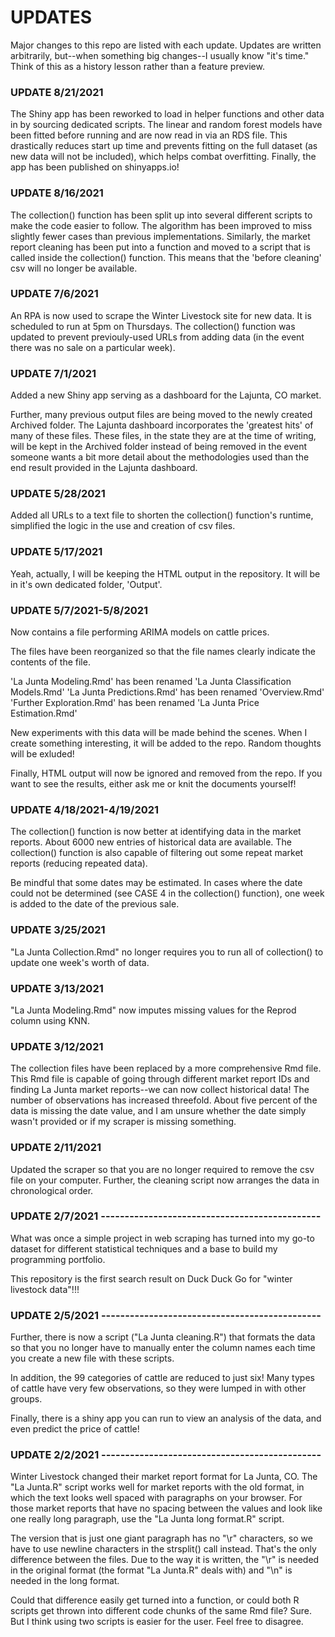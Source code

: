 # UPDATES
Major changes to this repo are listed with each update. Updates are written arbitrarily, but--when something big changes--I usually know "it's time." Think of this as a history lesson rather than a feature preview.

### UPDATE 8/21/2021
The Shiny app has been reworked to load in helper functions and other data in by sourcing dedicated scripts. The linear and random forest models have been fitted before running and are now read in via an RDS file. This drastically reduces start up time and prevents fitting on the full dataset (as new data will not be included), which helps combat overfitting. Finally, the app has been published on shinyapps.io!

### UPDATE 8/16/2021
The collection() function has been split up into several different scripts to make the code easier to follow. The algorithm has been improved to miss slightly fewer cases than previous implementations. Similarly, the market report cleaning has been put into a function and moved to a script that is called inside the collection() function. This means that the 'before cleaning' csv will no longer be available.

### UPDATE 7/6/2021
An RPA is now used to scrape the Winter Livestock site for new data. It is scheduled to run at 5pm on Thursdays. The collection() function was updated to prevent previouly-used URLs from adding data (in the event there was no sale on a particular week).

### UPDATE 7/1/2021
Added a new Shiny app serving as a dashboard for the Lajunta, CO market.

Further, many previous output files are being moved to the newly created Archived folder. The Lajunta dashboard incorporates the 'greatest hits' of many of these files. These files, in the state they are at the time of writing, will be kept in the Archived folder instead of being removed in the event someone wants a bit more detail about the methodologies used than the end result provided in the Lajunta dashboard.

### UPDATE 5/28/2021
Added all URLs to a text file to shorten the collection() function's runtime, simplified the logic in the use and creation of csv files.

### UPDATE 5/17/2021
Yeah, actually, I will be keeping the HTML output in the repository. It will be in it's own dedicated folder, 'Output'.

### UPDATE 5/7/2021-5/8/2021
Now contains a file performing ARIMA models on cattle prices.

The files have been reorganized so that the file names clearly indicate the contents of the file.

'La Junta Modeling.Rmd' has been renamed 'La Junta Classification Models.Rmd'
'La Junta Predictions.Rmd' has been renamed 'Overview.Rmd'
'Further Exploration.Rmd' has been renamed 'La Junta Price Estimation.Rmd'

New experiments with this data will be made behind the scenes. When I create something interesting, it will be added to the repo. Random thoughts will be exluded!

Finally, HTML output will now be ignored and removed from the repo. If you want to see the results, either ask me or knit the documents yourself!

### UPDATE 4/18/2021-4/19/2021
The collection() function is now better at identifying data in the market reports. About 6000 new entries of historical data are available. The collection() function is also capable of filtering out some repeat market reports (reducing repeated data).

Be mindful that some dates may be estimated. In cases where the date could not be determined (see CASE 4 in the collection() function), one week is added to the date of the previous sale.

### UPDATE 3/25/2021
"La Junta Collection.Rmd" no longer requires you to run all of collection() to update one week's worth of data.

### UPDATE 3/13/2021
"La Junta Modeling.Rmd" now imputes missing values for the Reprod column using KNN.

### UPDATE 3/12/2021
The collection files have been replaced by a more comprehensive Rmd file. This Rmd file is capable of going through different market report IDs and finding La Junta market reports--we can now collect historical data! The number of observations has increased threefold. About five percent of the data is missing the date value, and I am unsure whether the date simply wasn't provided or if my scraper is missing something.

### UPDATE 2/11/2021
Updated the scraper so that you are no longer required to remove the csv file on your computer. Further, the cleaning script now arranges the data in chronological order.

### UPDATE 2/7/2021 ----------------------------------------------
What was once a simple project in web scraping has turned into my go-to dataset for different statistical techniques and a base to build my programming portfolio.

This repository is the first search result on Duck Duck Go for "winter livestock data"!!!

### UPDATE 2/5/2021 ----------------------------------------------
Further, there is now a script ("La Junta cleaning.R") that formats the data so that you no longer have to manually enter the column names each time you create a new file with these scripts.

In addition, the 99 categories of cattle are reduced to just six! Many types of cattle have very few observations, so they were lumped in with other groups.

Finally, there is a shiny app you can run to view an analysis of the data, and even predict the price of cattle!

### UPDATE 2/2/2021 ----------------------------------------------
Winter Livestock changed their market report format for La Junta, CO. The "La Junta.R" script works well for market reports with the old format, in which the text looks well spaced with paragraphs on your browser. For those market reports that have no spacing between the values and look like one really long paragraph, use the "La Junta long format.R" script.

The version that is just one giant paragraph has no "\r" characters, so we have to use newline characters in the strsplit() call instead. That's the only difference between the files. Due to the way it is written, the "\r" is needed in the original format (the format "La Junta.R" deals with) and "\n" is needed in the long format.

Could that difference easily get turned into a function, or could both R scripts get thrown into different code chunks of the same Rmd file? Sure. But I think using two scripts is easier for the user. Feel free to disagree.
